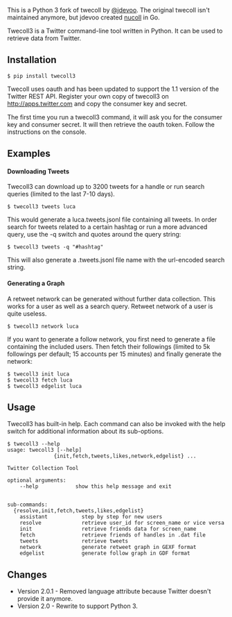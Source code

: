 This is a Python 3 fork of twecoll by [@jdevoo](https://github.com/jdevoo/). The original twecoll isn't maintained anymore, but jdevoo created [nucoll](https://github.com/jdevoo/nucoll) in Go.

Twecoll3 is a Twitter command-line tool written in Python. It can be used to retrieve data from Twitter.

## Installation

```
$ pip install twecoll3
```

Twecoll uses oauth and has been updated to support the 1.1 version of the Twitter REST API. Register your own copy of twecoll3 on http://apps.twitter.com and copy the consumer key and secret.

The first time you run a twecoll3 command, it will ask you for the consumer key and consumer secret. It will then retrieve the oauth token. Follow the instructions on the console.

## Examples

#### Downloading Tweets

Twecoll3 can download up to 3200 tweets for a handle or run search queries (limited to the last 7-10 days).

```
$ twecoll3 tweets luca
```

This would generate a luca.tweets.jsonl file containing all tweets.
In order search for tweets related to a certain hashtag or run a more advanced query, use the -q switch and quotes around the query string:

```
$ twecoll3 tweets -q "#hashtag"
```

This will also generate a .tweets.jsonl file name with the url-encoded search string.

#### Generating a Graph

A retweet network can be generated without further data collection. This works for a user as well as a search query. Retweet network of a user is quite useless.

```
$ twecoll3 network luca
```

If you want to generate a follow network, you first need to generate a file containing the included users.
Then fetch their followings (limited to 5k followings per default; 15 accounts per 15 minutes) and finally generate the network:

```
$ twecoll3 init luca
$ twecoll3 fetch luca
$ twecoll3 edgelist luca
```

## Usage

Twecoll3 has built-in help. Each command can also be invoked with the help switch for additional information about its sub-options.

```
$ twecoll3 --help
usage: twecoll3 [--help]
               {init,fetch,tweets,likes,network,edgelist} ...

Twitter Collection Tool

optional arguments:
    --help            show this help message and exit


sub-commands:
  {resolve,init,fetch,tweets,likes,edgelist}
    assistant           step by step for new users
    resolve             retrieve user_id for screen_name or vice versa
    init                retrieve friends data for screen_name
    fetch               retrieve friends of handles in .dat file
    tweets              retrieve tweets
    network             generate retweet graph in GEXF format
    edgelist            generate follow graph in GDF format
```

## Changes

- Version 2.0.1 - Removed language attribute because Twitter doesn't provide it anymore.
- Version 2.0 - Rewrite to support Python 3.
